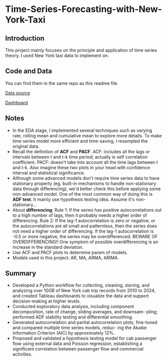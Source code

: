 # Time-Series-Forecasting-with-New-York-Taxi

## Introduction
This project mainly focuses on the principle and application of time series theory. I used New York taxi data to implement on. 

## Code and Data
You can find them in the same repo as this readme file.

[Data source](https://www.nyc.gov/site/tlc/about/tlc-trip-record-data.page)

[Dashboard](https://public.tableau.com/app/profile/ruize.xuan/viz/taxi_17164222813720/1_1)


## Notes
- In the EDA stage, I implemented several techniques such as varying rate, rolling mean and cumulative mean to explore more details. To make time series model more efficient and time-saving, I resampled the original data.
- Recall the definition of **ACF** and **PACF**. ACF: includes all the lags or intervals between t and t-k time period; actually is self correlation coefficient. PACF: doesn't take into account all the time lags between t and t-k. Also imagine these two plots in your head with confidence interval and statistical significance.
- Although some advanced models don't require time series data to have stationary property (eg. built-in mechanisms to handle non-stationary data through differencing), we'd better check this before applying some non-advanced model. One of the most common way of doing this is **ADF test**. It mainly use hypothesis testing idea. Assume it's non-stationary...
- About **differencing**: Rule 1: If the series has positive autocorrelations out to a high number of lags, then it probably needs a higher order of differencing. Rule 2: If the lag-1 autocorrelation is zero or negative, or the autocorrelations are all small and patternless, then the series does not need a higher order of  differencing. If the lag-1 autocorrelation is -0.5 or more negative, the series may be overdifferenced.  BEWARE OF OVERDIFFERENCING!! One symptom of possible overdifferencing is an increase in the standard deviation.
- Use ACF and PACF plots to determine param of models.
- Models used in this project: AR, MA, ARMA, ARIMA. 
  
## Summary
- Developed a Python workflow for collecting, cleaning, storing, and analyzing over 10GB of New York cab trip records
from 2010 to 2024, and created Tableau dashboards to visualize the data and support decision-making at higher levels.
- Conducted exploratory data analysis, including component decomposition, rate of change, sliding averages, and downsam-
pling; performed ADF stability testing and differential smoothing.
- Generated autocorrelation and partial autocorrelation plots, fine-tuned and compared multiple time series models, reduc-
ing the Akaike Information Criterion (AIC) by approximately 12%.
- Proposed and validated a hypothesis testing model for cab passenger flow using external data and Poisson regression,
establishing a significant correlation between passenger flow and commercial activities.
